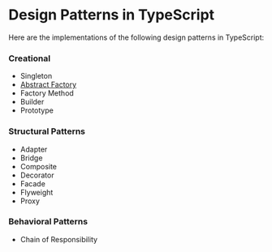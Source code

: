 # Design Patterns in TypeScript #

Here are the implementations of the following design patterns in TypeScript:

### Creational ###

* Singleton
* [Abstract Factory](https://github.com/torokmark/design_patterns_in_typescript/tree/master/abstract_factory)
* Factory Method
* Builder
* Prototype


### Structural Patterns ###

* Adapter
* Bridge
* Composite
* Decorator
* Facade
* Flyweight
* Proxy


### Behavioral Patterns ###

* Chain of Responsibility



